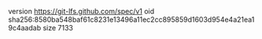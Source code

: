 version https://git-lfs.github.com/spec/v1
oid sha256:8580ba548baf61c8231e13496a11ec2cc895859d1603d954e4a21ea19c4aadab
size 7133
